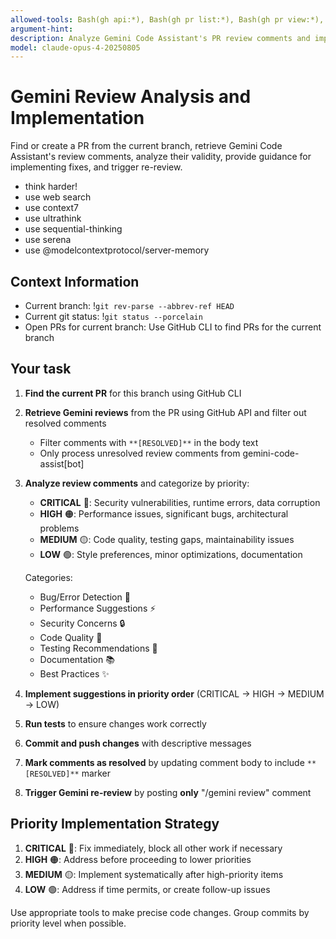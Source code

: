```yaml
---
allowed-tools: Bash(gh api:*), Bash(gh pr list:*), Bash(gh pr view:*), Bash(gh pr comment:*), Bash(git rev-parse:*), Bash(git status:*), Bash(git diff:*), Bash(git commit:*), Bash(git push:*)
argument-hint:
description: Analyze Gemini Code Assistant's PR review comments and implement fixes
model: claude-opus-4-20250805
---
```


# Gemini Review Analysis and Implementation

Find or create a PR from the current branch, retrieve Gemini Code Assistant's review comments, analyze their validity, provide guidance for implementing fixes, and trigger re-review.

- think harder!
- use web search
- use context7
- use ultrathink
- use sequential-thinking
- use serena
- use @modelcontextprotocol/server-memory

## Context Information

- Current branch: !`git rev-parse --abbrev-ref HEAD`
- Current git status: !`git status --porcelain`
- Open PRs for current branch: Use GitHub CLI to find PRs for the current branch

## Your task

1. **Find the current PR** for this branch using GitHub CLI
2. **Retrieve Gemini reviews** from the PR using GitHub API and filter out resolved comments
   - Filter comments with `**[RESOLVED]**` in the body text
   - Only process unresolved review comments from gemini-code-assist[bot]
3. **Analyze review comments** and categorize by priority:
   - **CRITICAL** 🔴: Security vulnerabilities, runtime errors, data corruption
   - **HIGH** 🟠: Performance issues, significant bugs, architectural problems
   - **MEDIUM** 🟡: Code quality, testing gaps, maintainability issues
   - **LOW** 🟢: Style preferences, minor optimizations, documentation

   Categories:
   - Bug/Error Detection 🐛
   - Performance Suggestions ⚡
   - Security Concerns 🔒
   - Code Quality 🧹
   - Testing Recommendations 🧪
   - Documentation 📚
   - Best Practices ✨
4. **Implement suggestions in priority order** (CRITICAL → HIGH → MEDIUM → LOW)
5. **Run tests** to ensure changes work correctly
6. **Commit and push changes** with descriptive messages
7. **Mark comments as resolved** by updating comment body to include `**[RESOLVED]**` marker
8. **Trigger Gemini re-review** by posting **only** "/gemini review" comment

## Priority Implementation Strategy
1. **CRITICAL** 🔴: Fix immediately, block all other work if necessary
2. **HIGH** 🟠: Address before proceeding to lower priorities
3. **MEDIUM** 🟡: Implement systematically after high-priority items
4. **LOW** 🟢: Address if time permits, or create follow-up issues

Use appropriate tools to make precise code changes. Group commits by priority level when possible.
